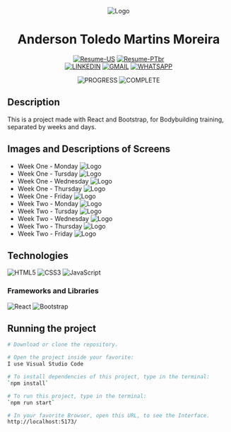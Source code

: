<div align="center">

![Logo](./docs/logo/favicon.png)

# Anderson Toledo Martins Moreira

[![Resume-US](https://img.shields.io/badge/RESUME_US-3776AB?style=for-the-badge&logo=libreofficewriter&logoColor=white)](https://docs.google.com/document/d/1I8T4Mkb61NsTKN14ZbT1mnQKAc9LqiiPtgrYf9ayH1c/edit?usp=sharing)
[![Resume-PTbr](https://img.shields.io/badge/RESUME_PT_br-007C3C?style=for-the-badge&logo=libreofficewriter&logoColor=white)](https://docs.google.com/document/d/1vnFlRP3myxexgHk5Y6XaCKQGETPQwCygPZqGSblwCXg/edit?usp=sharing)
<br/>
[![LINKEDIN](https://img.shields.io/badge/Linkedin-0A66C2?style=for-the-badge&logo=linkedin&logoColor=white)](https://www.linkedin.com/in/atmmoreira)
[![GMAIL](https://img.shields.io/badge/Gmail-EE2624?style=for-the-badge&logo=gmail&logoColor=white)](mailto:atmmoreira.rj@gmail.com?subject=From%20GitHub&cc=atmmoreira.rj@gmail&body=Hi,%20there.%20Found%20you%20from%20GitHub.)
[![WHATSAPP](https://img.shields.io/badge/Whatsapp-34A853?style=for-the-badge&logo=whatsapp&logoColor=white)](https://api.whatsapp.com/send?phone=5521992890362)

</div>

<div align="center">

![PROGRESS](https://img.shields.io/badge/IN_PROGRESS-EB0A1E?style=for-the-badge&logo=flickr&logoColor=white)
![COMPLETE](https://img.shields.io/badge/COMPLETE-7ED321?style=for-the-badge&logo=cachet&logoColor=white)

</div>

## Description

This is a project made with React and Bootstrap, for Bodybuilding training, separated by weeks and days.

## Images and Descriptions of Screens

- Week One - Monday
  ![Logo](./docs/layout/week1-monday.png)
- Week One - Tursday
  ![Logo](./docs/layout/week1-tursday.png)
- Week One - Wednesday
  ![Logo](./docs/layout/week1-wednesday.png)
- Week One - Thursday
  ![Logo](./docs/layout/week1-thursday.png)
- Week One - Friday
  ![Logo](./docs/layout/week1-friday.png)
- Week Two - Monday
  ![Logo](./docs/layout/week2-monday.png)
- Week Two - Tursday
  ![Logo](./docs/layout/week2-tursday.png)
- Week Two - Wednesday
  ![Logo](./docs/layout/week2-wednesday.png)
- Week Two - Thursday
  ![Logo](./docs/layout/week2-thursday.png)
- Week Two - Friday
  ![Logo](./docs/layout/week2-friday.png)

</div>

## Technologies

![HTML5](https://img.shields.io/badge/HTML5-E34F26?style=for-the-badge&logo=html5&logoColor=white)
![CSS3](https://img.shields.io/badge/CSS3-1572B6?style=for-the-badge&logo=css3&logoColor=white)
![JavaScript](https://img.shields.io/badge/JavaScript-323330?style=for-the-badge&logo=javascript&logoColor=F7DF1E)

### Frameworks and Libraries

![React](https://img.shields.io/badge/React-20232A?style=for-the-badge&logo=react&logoColor=61DAFB)
![Bootstrap](https://img.shields.io/badge/Bootstrap-563D7C?style=for-the-badge&logo=bootstrap&logoColor=white)

## Running the project

```bash
# Download or clone the repository.

# Open the project inside your favorite:
I use Visual Studio Code

# To install dependencies of this project, type in the terminal:
`npm install`

# To run this project, type in the terminal:
`npm run start`

# In your favorite Browser, open this URL, to see the Interface.
http://localhost:5173/
```
